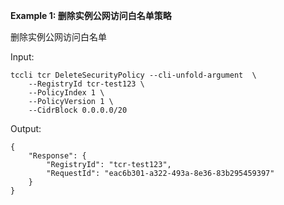 **Example 1: 删除实例公网访问白名单策略**

删除实例公网访问白名单

Input: 

```
tccli tcr DeleteSecurityPolicy --cli-unfold-argument  \
    --RegistryId tcr-test123 \
    --PolicyIndex 1 \
    --PolicyVersion 1 \
    --CidrBlock 0.0.0.0/20
```

Output: 
```
{
    "Response": {
        "RegistryId": "tcr-test123",
        "RequestId": "eac6b301-a322-493a-8e36-83b295459397"
    }
}
```

